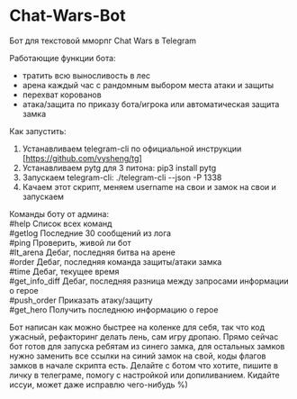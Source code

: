 # Chat-Wars-Bot
Бот для текстовой мморпг Chat Wars в Telegram

Работающие функции бота:
  - тратить всю выносливость в лес
  - арена каждый час с рандомным выбором места атаки и защиты
  - перехват корованов
  - атака/защита по приказу бота/игрока или автоматическая защита замка

Как запустить:<br />
  1) Устанавливаем telegram-cli по официальной инструкции [https://github.com/vysheng/tg]<br />
  2) Устанавливаем pytg для 3 питона: pip3 install pytg<br />
  3) Запускаем telegram-cli: ./telegram-cli --json -P 1338<br />
  4) Качаем этот скрипт, меняем username на свои и замок на свои и запускаем<br />
  
Команды боту от админа:<br />
    #help Список всех команд<br />
    #getlog Последние 30 сообщений из лога<br />
    #ping Проверить, живой ли бот<br />
    #lt_arena Дебаг, последняя битва на арене<br />
    #order Дебаг, последняя команда защиты/атаки замка<br />
    #time Дебаг, текущее время<br />
    #get_info_diff Дебаг, последняя разница между запросами информации о герое<br />
    #push_order Приказать атаку/защиту<br />
    #get_hero Получить последнюю информацию о герое<br />
 
 Бот написан как можно быстрее на коленке для себя, так что код ужасный, рефакторинг делать лень, сам игру дропаю. Прямо сейчас бот готов для запуска ребятам из синего замка, для остальных замков нужно заменить все ссылки на синий замок на свой, коды флагов замков в начале скрипта есть. Делайте с ботом что хотите, пишите в личку в телеграме, помогу с настройкой или допиливанием. Кидайте иссуи, может даже исправлю чего-нибудь %)
